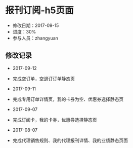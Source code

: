 # 报刊订阅-h5页面
- 修改日期：2017-09-15
- 进度：30%
- 参与人员：zhangyuan

## 修改记录
- 2017-09-12
* 完成空订单，空退订订单静态页
- 2017-09-11
* 完成专用订单详情页，我的卡券为空、优惠券选择静态页
- 2017-09-07
* 完成订阅卡，我的卡券，优惠券选择静态页
- 2017-08-07
* 完成代理销售规则、我的代理报刊详情、我的业绩静态页面